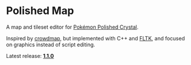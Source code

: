 # Polished Map

A map and tileset editor for [Pokémon Polished Crystal](https://github.com/roukaour/polishedcrystal).

Inspired by [crowdmap](https://github.com/yenatch/crowdmap), but implemented with C++ and [FLTK](http://www.fltk.org/), and focused on graphics instead of script editing.

Latest release: [**1.1.0**](https://github.com/roukaour/polished-map/releases/tag/v1.1.0)
